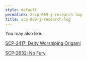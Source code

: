 ```yaml
---
style: default
permalink: Xscp-069-j-research-log
title: scp-069-j-research-log
---
```

You may also like:

[SCP-2417: Deity Worshiping Origami](http://scp-wiki.net/scp-2417)

[SCP-2632: No Fury](http://scp-wiki.net/scp-2632)
